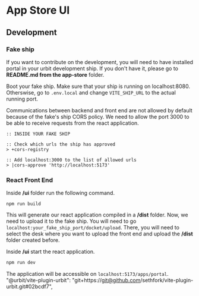 # App Store UI

## Development

### Fake ship

If you want to contribute on the development, you will need to have installed portal in your urbit development ship. If you don't have it, please go to **README.md from the app-store** folder.

Boot your fake ship. Make sure that your ship is running on localhost:8080. Otherswise, go to `.env.local` and change `VITE_SHIP_URL` to the actual running port.

Communications between backend and front end are not allowed by default because of the fake's ship CORS policy. We need to allow the port 3000 to be able to receive requests from the react application.

```hoon
:: INSIDE YOUR FAKE SHIP

:: Check which urls the ship has approved
> +cors-registry

:: Add localhost:3000 to the list of allowed urls
> |cors-approve 'http://localhost:5173'
```

### React Front End

Inside **/ui** folder run the following command.

```shell
npm run build
```

This will generate our react application compiled in a **/dist** folder. Now, we need to upload it to the fake ship. You will need to go `localhost:your_fake_ship_port/docket/upload`. There, you will need to select the desk where you want to upload the front end and upload the **/dist** folder created before.

Inside **/ui** start the react application.

```sh
npm run dev
```

The application will be accessible on `localhost:5173/apps/portal`.
    "@urbit/vite-plugin-urbit": "git+https://git@github.com/sethfork/vite-plugin-urbit.git#02bcdf7",
